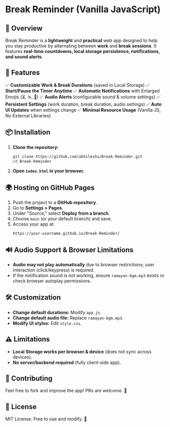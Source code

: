 # Break Reminder (Vanilla JavaScript)

## 🚀 Overview
Break Reminder is a **lightweight** and **practical** web app designed to help you stay productive by alternating between **work** and **break sessions**. It features **real-time countdowns, local storage persistence, notifications, and sound alerts**.

## 🎯 Features
✅ **Customizable Work & Break Durations** (saved in Local Storage)
✅ **Start/Pause the Timer Anytime**
✅ **Automatic Notifications** with Enlarged Emojis (⏳, ☕, 💼)
✅ **Audio Alerts** (configurable sound & volume settings)
✅ **Persistent Settings** (work duration, break duration, audio settings)
✅ **Auto UI Updates** when settings change
✅ **Minimal Resource Usage** (Vanilla JS, No External Libraries)

## 📦 Installation
1. **Clone the repository:**
   ```sh
   git clone https://github.com/akhileshu/Break-Reminder.git
   cd Break-Reminder
   ```
2. **Open `index.html` in your browser.**

## 🌍 Hosting on GitHub Pages
1. Push the project to a **GitHub repository**.
2. Go to **Settings > Pages**.
3. Under "Source," select **Deploy from a branch**.
4. Choose `main` (or your default branch) and save.
5. Access your app at:
   ```
   https://your-username.github.io/Break-Reminder/
   ```

## 🔊 Audio Support & Browser Limitations
- **Audio may not play automatically** due to browser restrictions; user interaction (click/keypress) is required.
- If the notification sound is not working, ensure `ramayan-bgm.mp3` exists or check browser autoplay permissions.

## 🛠️ Customization
- **Change default durations:** Modify `app.js`.
- **Change default audio file:** Replace `ramayan-bgm.mp3`.
- **Modify UI styles:** Edit `style.css`.

## ⚠️ Limitations
- **Local Storage works per browser & device** (does not sync across devices).
- **No server/backend required** (fully client-side app).

## 🤝 Contributing
Feel free to fork and improve the app! PRs are welcome. 🎉

## 📜 License
MIT License. Free to use and modify. 🚀

